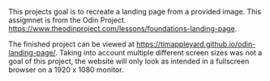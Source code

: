 This projects goal is to recreate a landing page from a provided image. This assigmnet is from the Odin Project. https://www.theodinproject.com/lessons/foundations-landing-page.

The finished project can be viewed at https://timappleyard.github.io/odin-landing-page/. Taking into account multiple different screen sizes was not a goal of this project, the website will only look as intended in a fullscreen browser on a 1920 x 1080 monitor.
